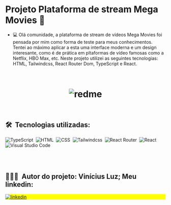 
# Projeto Plataforma de stream Mega Movies 🎥

- 💻 Olá comunidade, a plataforma de stream de vídeos Mega Movies foi pensada por mim como forma de teste para meus conhecimentos. Tentei ao máximo aplicar a esta uma interface moderna e um design interesante, como é de prática em pltaformas de vídeo famosas como a Netflix, HBO Max, etc. Neste projeto utilizei as seguintes tecnologias: HTML, Tailwindcss, React Router Dom, TypeScript e React. 

<br>

<h1 align="center">
    <img src="./display.gif" alt="redme">
</h1>

<br>

## 🛠 &nbsp;Tecnologias utilizadas:

![TypeScript](https://img.shields.io/badge/-TypeScript-05122A?style=flat&logo=typescript)&nbsp;
![HTML](https://img.shields.io/badge/-HTML-05122A?style=flat&logo=HTML5)&nbsp;
![CSS](https://img.shields.io/badge/-CSS-05122A?style=flat&logo=CSS3&logoColor=1572B6)&nbsp;
![Tailwindcss](https://img.shields.io/badge/-CSS-05122A?style=flat&logo=tailwindcss)&nbsp;
![React Router](https://img.shields.io/badge/-React-05122A?style=flat&logo=reactrouter)&nbsp;
![React](https://img.shields.io/badge/-React-05122A?style=flat&logo=react)&nbsp;
![Visual Studio Code](https://img.shields.io/badge/-Visual%20Studio%20Code-05122A?style=flat&logo=visual-studio-code&logoColor=007ACC)&nbsp;


<br><br>

## 👨🏽‍🦲 &nbsp;Autor do projeto: Vinícius Luz; Meu linkedin:

<p align="left" style="background:yellow">
<a href="https://www.linkedin.com/in/vin%C3%ADcius-luz-212885207/" target="_blank">
  <img align="center" src="https://img.shields.io/badge/-viniciusluz-05122A?style=flat&logo=linkedin" alt="linkedin"/>
</a>
</p>


